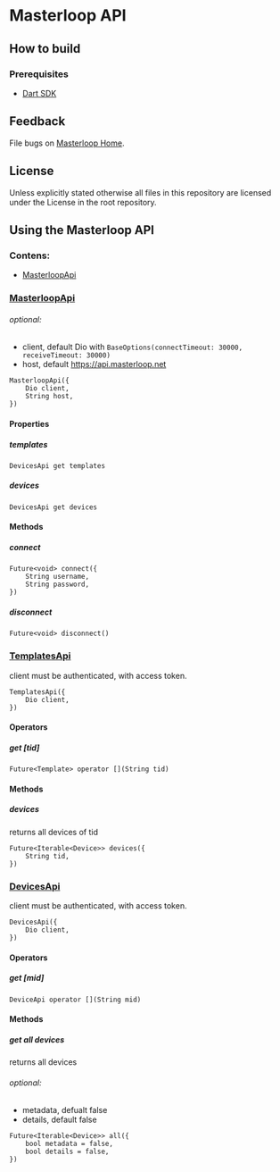 # Masterloop API

## How to build

### Prerequisites

- [Dart SDK](https://www.dartlang.org/)

## Feedback

File bugs on [Masterloop Home](https://github.com/orgs/Masterloop/projects/1).

## License

Unless explicitly stated otherwise all files in this repository are licensed under the License in the root repository.

## Using the Masterloop API

### Contens:

- [MasterloopApi](#masterloopapi)

### [MasterloopApi](./lib/src/masterloop.dart)

###### optional:

- client, default Dio with `BaseOptions(connectTimeout: 30000, receiveTimeout: 30000)`
- host, default https://api.masterloop.net

```
MasterloopApi({
    Dio client,
    String host,
})
```

#### Properties

##### templates

```
DevicesApi get templates
```

##### devices

```
DevicesApi get devices
```

#### Methods

##### connect

```
Future<void> connect({
    String username,
    String password,
})
```

##### disconnect

```
Future<void> disconnect()
```

### [TemplatesApi](./lib/src/templates.dart)

client must be authenticated, with access token.

```
TemplatesApi({
    Dio client,
})
```

#### Operators

##### get [tid]

```
Future<Template> operator [](String tid)
```

#### Methods

##### devices

returns all devices of tid

```
Future<Iterable<Device>> devices({
    String tid,
})
```

### [DevicesApi](./lib/src/devices.dart)

client must be authenticated, with access token.

```
DevicesApi({
    Dio client,
})
```

#### Operators

##### get [mid]

```
DeviceApi operator [](String mid)
```

#### Methods

##### get all devices

returns all devices

###### optional:

- metadata, defualt false
- details, default false

```
Future<Iterable<Device>> all({
    bool metadata = false,
    bool details = false,
})
```

